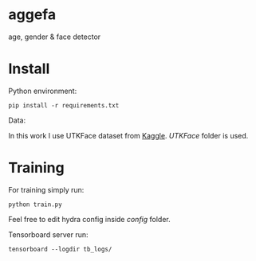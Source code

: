 # aggefa
age, gender &amp; face detector

# Install

Python environment:

```
pip install -r requirements.txt
```

Data:

In this work I use UTKFace dataset from [Kaggle](https://www.kaggle.com/datasets/jangedoo/utkface-new). <i>UTKFace</i> folder is used.

# Training
For training simply run:
```
python train.py
```

Feel free to edit hydra config inside <i>config</i> folder.

Tensorboard server run:
```
tensorboard --logdir tb_logs/
```
